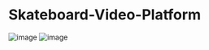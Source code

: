 # Skateboard-Video-Platform
![image](https://github.com/kunal7216/Skateboard-Video-Platform/assets/112888767/f342758b-3340-4852-ade5-38b8a2cbd974)
![image](https://github.com/kunal7216/Skateboard-Video-Platform/assets/112888767/d73d364f-db42-4423-8a79-2ff8717a7d9a)
